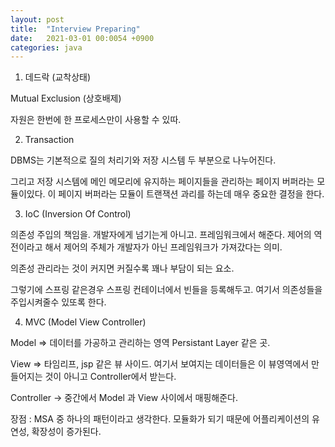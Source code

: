 ```yaml
---
layout: post
title:  "Interview Preparing"
date:   2021-03-01 00:0054 +0900
categories: java
---
```


1. 데드락 (교착상태)

Mutual Exclusion (상호배제)

자원은 한번에 한 프로세스만이 사용할 수 있따.


2. Transaction

DBMS는 기본적으로 질의 처리기와 저장 시스템 두 부분으로 나누어진다.

그리고 저장 시스템에 메인 메모리에 유지하는 페이지들을 관리하는 페이지 버퍼라는 모듈이있다.
이 페이지 버퍼라는 모듈이 트랜잭션 과리를 하는데 매우 중요한 결정을 한다.

3. IoC (Inversion Of Control)

의존성 주입의 책임을. 개발자에게 넘기는게 아니고. 프레임워크에서 해준다. 제어의 역전이라고 해서 제어의 주체가 개발자가 아닌 프레임워크가 가져갔다는 의미.

의존성 관리라는 것이 커지면 커질수록 꽤나 부담이 되는 요소.

그렇기에 스프링 같은경우 스프링 컨테이너에서 빈들을 등록해두고. 여기서 의존성들을 주입시켜줄수 있또록 한다.

4. MVC (Model View Controller)

Model => 데이터를 가공하고 관리하는 영역
Persistant Layer 같은 곳.

View => 타임리프, jsp 같은 뷰 사이드.
여기서 보여지는 데이터들은 이 뷰영역에서 만들어지는 것이 아니고 Controller에서 받는다.

Controller -> 중간에서 Model 과 View 사이에서 매핑해준다.

장점 : MSA 중 하나의 패턴이라고 생각한다. 모듈화가 되기 때문에 어플리케이션의 유연성, 확장성이 증가된다.
